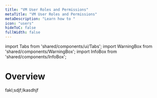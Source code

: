 ```yaml
---
title: "VM User Roles and Permissions"
metaTitle: "VM User Roles and Permissions"
metaDescription: "Learn how to "
icon: "users"
hideToC: false
fullWidth: false
---
```


import Tabs from 'shared/components/ui/Tabs';
import WarningBox from 'shared/components/WarningBox';
import InfoBox from 'shared/components/InfoBox';


# Overview

fakl;sdjf;lkasdhjf